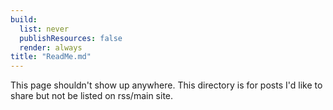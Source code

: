 ```yaml
---
build:
  list: never
  publishResources: false
  render: always
title: "ReadMe.md"
---
```



This page shouldn't show up anywhere. This directory is for posts I'd like to share but not be listed on rss/main site. 

